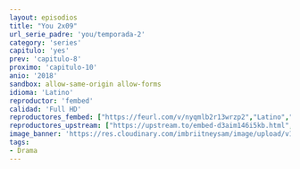 ```yaml
---
layout: episodios
title: "You 2x09"
url_serie_padre: 'you/temporada-2'
category: 'series'
capitulo: 'yes'
prev: 'capitulo-8'
proximo: 'capitulo-10'
anio: '2018'
sandbox: allow-same-origin allow-forms
idioma: 'Latino'
reproductor: 'fembed'
calidad: 'Full HD'
reproductores_fembed: ["https://feurl.com/v/nyqmlb2r13wrzp2","Latino","https://feurl.com/v/q2l2wcew40w4w80","Latino","https://mstream.website/870kge9a27ai","Latino","https://mstream.website/o5nfqd4cea8f","Latino"]
reproductores_upstream: ["https://upstream.to/embed-d3aim146i5kb.html","Latino"]
image_banner: 'https://res.cloudinary.com/imbriitneysam/image/upload/v1546465939/you-banner-min.jpg'
tags:
- Drama
---
```













